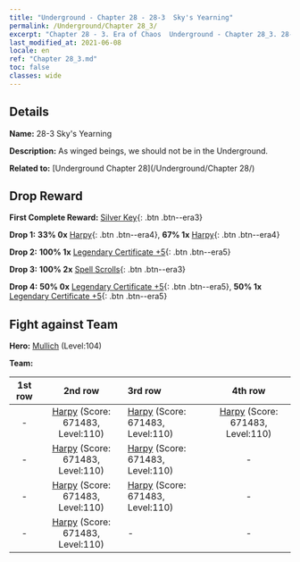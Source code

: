 ```yaml
---
title: "Underground - Chapter 28 - 28-3  Sky's Yearning"
permalink: /Underground/Chapter 28_3/
excerpt: "Chapter 28 - 3. Era of Chaos  Underground - Chapter 28_3. 28-3  Sky's Yearning"
last_modified_at: 2021-06-08
locale: en
ref: "Chapter 28_3.md"
toc: false
classes: wide
---
```


## Details

 **Name:** 28-3  Sky's Yearning

 **Description:**       As winged beings, we should not be in the Underground.

 **Related to:** [Underground Chapter 28](/Underground/Chapter 28/)

## Drop Reward

 **First Complete Reward:** [Silver Key](/Items/con_693/){: .btn .btn--era3}

 **Drop 1:** **33% 0x** [Harpy](/Items/unt_245/){: .btn .btn--era4}, **67% 1x** [Harpy](/Items/unt_245/){: .btn .btn--era4}

 **Drop 2:** **100% 1x** [Legendary Certificate +5](/Items/mat_102/){: .btn .btn--era5}

 **Drop 3:** **100% 2x** [Spell Scrolls](/Items/con_694/){: .btn .btn--era3}

 **Drop 4:** **50% 0x** [Legendary Certificate +5](/Items/mat_102/){: .btn .btn--era5}, **50% 1x** [Legendary Certificate +5](/Items/mat_102/){: .btn .btn--era5}


## Fight against Team
 **Hero:** [Mullich](/heroes/Mullich/) (Level:104)

 **Team:**


  | 1st row | 2nd row | 3rd row | 4th row |
  |:----:|:----:|:----|:----:|
  | - | [Harpy](/units/Harpy/) (Score: 671483, Level:110)  | [Harpy](/units/Harpy/) (Score: 671483, Level:110)  | [Harpy](/units/Harpy/) (Score: 671483, Level:110)  |
  | - | [Harpy](/units/Harpy/) (Score: 671483, Level:110)  | [Harpy](/units/Harpy/) (Score: 671483, Level:110)  | - |
  | - | [Harpy](/units/Harpy/) (Score: 671483, Level:110)  | [Harpy](/units/Harpy/) (Score: 671483, Level:110)  | - |
  | - | [Harpy](/units/Harpy/) (Score: 671483, Level:110)  | - | - |



